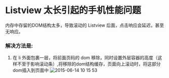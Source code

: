 Listview 太长引起的手机性能问题
===
内存中存留的DOM结构太多，导致滚动的 Listview 后面，点击响应会延迟，甚至无响应。

### 解决方法是:
1. 在 li 外面包裹一层，将前面页码的 dom 移除，同时设置外层容器的高度（这样不至于影响滚动条）,将移除的dom结构缓存，页面向上滚动时，将这部分dom插入到页面中
![2015-06-14 10 15 53](https://cloud.githubusercontent.com/assets/3880323/8146779/7e02e9a0-127e-11e5-979b-b3decd74fa5e.png)
